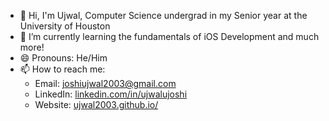 - 👋 Hi, I'm Ujwal, Computer Science undergrad in my Senior year at the University of Houston
- 🌱 I’m currently learning the fundamentals of iOS Development and much more!
- 😄 Pronouns: He/Him
- 📫 How to reach me: 
  -  Email: joshiujwal2003@gmail.com
  -  LinkedIn: [linkedin.com/in/ujwalujoshi](https://www.linkedin.com/in/ujwalujoshi/)
  -  Website: [ujwal2003.github.io/](https://ujwal2003.github.io/)

